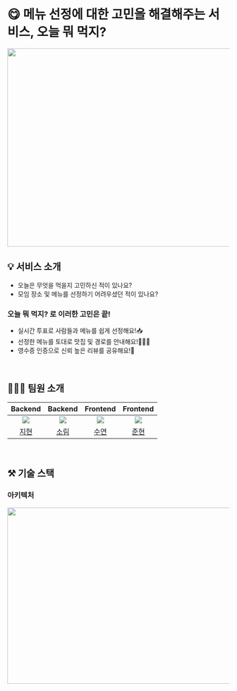 # 😋 메뉴 선정에 대한 고민을 해결해주는 서비스, **오늘 뭐 먹지?**
<img src='https://velog.velcdn.com/images/ljh3478/post/f683fa31-adfd-4660-b1b0-5c44c166c643/image.png' width="600" height="450" />

## 💡 서비스 소개
- 오늘은 무엇을 먹을지 고민하신 적이 있나요?
- 모임 장소 및 메뉴를 선정하기 어려우셨던 적이 있나요?

### **오늘 뭐 먹지?** 로 이러한 고민은 끝!
- 실시간 투표로 사람들과 메뉴를 쉽게 선정해요!📥
- 선정한 메뉴를 토대로 맛집 및 경로를 안내해요!🚶🏻‍♀️
- 영수증 인증으로 신뢰 높은 리뷰를 공유해요!📃


<br />

## 🧑🏻‍💻 팀원 소개

| **Backend** | **Backend** | **Frontend** | **Frontend** |
| :------: |  :------: |  :------: |  :------: |
| ![](https://github.com/Jihyun3478.png?size=350) | ![](https://github.com/sorim0418.png?size=150) | ![](https://github.com/so0y.png?size=350) | ![](https://github.com/JunDDing.png?size=150) |
| [지현](https://github.com/Jihyun3478) | [소림](https://github.com/sorim0418) | [수연](https://github.com/so0y) | [준현](https://github.com/JunDDing) |


<br />

## ⚒️ 기술 스택
### 아키텍처
<img src='https://velog.velcdn.com/images/ljh3478/post/7a03ebe0-659c-4383-b93f-2ca909c43328/image.png' width="650" height="400" />
